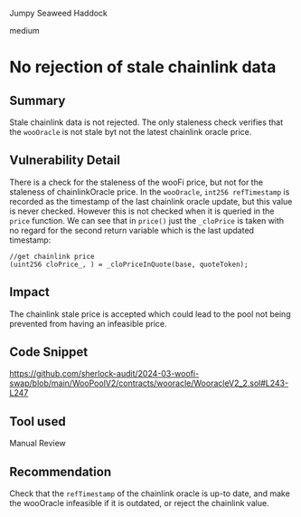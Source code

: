 Jumpy Seaweed Haddock

medium

# No rejection of stale chainlink data

## Summary

Stale chainlink data is not rejected. The only staleness check verifies that the `wooOracle` is not stale byt not the latest chainlink oracle price.

## Vulnerability Detail

There is a check for the staleness of the wooFi price, but not for the staleness of chainlinkOracle price. In the `wooOracle`, `int256 refTimestamp` is recorded as the timestamp of the last chainlink oracle update, but this value is never checked. However this is not checked when it is queried in the `price` function. We can see that in `price()` just the `_cloPrice` is taken with no regard for the second return variable which is the last updated timestamp:

```solidity
//get chainlink price
(uint256 cloPrice_, ) = _cloPriceInQuote(base, quoteToken);
```

## Impact

The chainlink stale price is accepted which could lead to the pool not being prevented from having an infeasible price.

## Code Snippet

https://github.com/sherlock-audit/2024-03-woofi-swap/blob/main/WooPoolV2/contracts/wooracle/WooracleV2_2.sol#L243-L247

## Tool used

Manual Review

## Recommendation

Check that the `refTimestamp` of the chainlink oracle is up-to date, and make the wooOracle infeasible if it is outdated, or reject the chainlink value.
